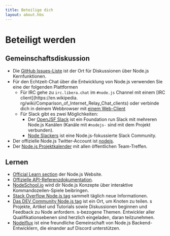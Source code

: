 ```yaml
---
title: Beteilige dich
layout: about.hbs
---
```


# Beteiligt werden

## Gemeinschaftsdiskussion

- Die [GitHub Issues-Liste](https://github.com/nodejs/node/issues) ist der Ort für Diskussionen über Node.js Kernfunktionen.
- Für den Echtzeit-Chat über die Entwicklung von Node.js verwenden Sie eine der folgenden Plattformen
  - Für IRC gehe zu `irc.libera.chat` im `#node.js` Channel mit einem [IRC client](https\://en.wikipedia. rg/wiki/Comparison_of_Internet_Relay_Chat_clients) oder verbinde dich in deinem Webbrowser mit [einem Web-Client](https://kiwiirc.com/nextclient/)
  - Für Slack gibt es zwei Möglichkeiten:
    - Der [OpenJSF Slack](https://slack-invite.openjsf.org/) ist ein Foundation run Slack mit mehreren Node.js Kanälen (Kanäle mit `#nodejs-` sind mit dem Projekt verbunden).
    - [Node Slackers](https://www.nodeslackers.com/) ist eine Node.js-fokussierte Slack Community.
- Der offizielle Node.js Twitter-Account ist [nodejs](https://twitter.com/nodejs).
- Der [Node.js Projektkalender](https://nodejs.org/calendar) mit allen öffentlichen Team-Treffen.

## Lernen

- [Official Learn section](https://nodejs.org/en/learn/) der Node.js Website.
- [Offizielle API-Referenzdokumentation](https://nodejs.org/api/).
- [NodeSchool.io](https://nodeschool.io/) wird dir Node.js Konzepte über interaktive Kommandozeilen-Spiele beibringen.
- [Stack Overflow Node.js tag](https://stackoverflow.com/questions/tagged/node.js) sammelt täglich neue Informationen.
- [Das DEV Community Node.js tag](https://dev.to/t/node) ist ein Ort, um Knoten zu teilen. s Projekte, Artikel und Tutorials sowie Diskussionen beginnen und Feedback zu Node anfordern. s-bezogene Themen. Entwickler aller Qualifikationsebenen sind herzlich eingeladen, daran teilzunehmen.
- [Nodeiflux](https://discordapp.com/invite/vUsrbjd) ist eine freundliche Gemeinschaft von Node.js Backend-Entwicklern, die einander auf Discord unterstützen.
